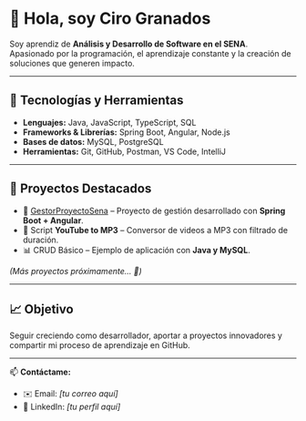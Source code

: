 # 👋 Hola, soy Ciro Granados  

Soy aprendiz de **Análisis y Desarrollo de Software en el SENA**.  
Apasionado por la programación, el aprendizaje constante y la creación de soluciones que generen impacto.  

---

## 🚀 Tecnologías y Herramientas  
- **Lenguajes:** Java, JavaScript, TypeScript, SQL  
- **Frameworks & Librerías:** Spring Boot, Angular, Node.js  
- **Bases de datos:** MySQL, PostgreSQL  
- **Herramientas:** Git, GitHub, Postman, VS Code, IntelliJ  

---

## 📂 Proyectos Destacados  
- 🔗 [GestorProyectoSena](https://github.com/CiroY1/GestorProyectoSena) – Proyecto de gestión desarrollado con **Spring Boot + Angular**.  
- 🎵 Script **YouTube to MP3** – Conversor de videos a MP3 con filtrado de duración.  
- 📊 CRUD Básico – Ejemplo de aplicación con **Java y MySQL**.  

*(Más proyectos próximamente… 🚧)*  

---

## 📈 Objetivo  
Seguir creciendo como desarrollador, aportar a proyectos innovadores y compartir mi proceso de aprendizaje en GitHub.  

---

📫 **Contáctame:**  
- ✉️ Email: *[tu correo aquí]*  
- 💼 LinkedIn: *[tu perfil aquí]*  
